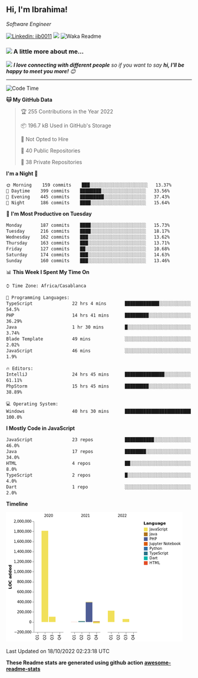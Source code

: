 <h2>Hi, I'm Ibrahima! </h2>
<p><em>Software Engineer 
</em></p>


[![Linkedin: iib0011](https://img.shields.io/badge/-iib0011-blue?style=flat-square&logo=Linkedin&logoColor=white&link=https://www.linkedin.com/in/iib0011/)](https://www.linkedin.com/in/iib0011/)
![](https://visitor-badge.glitch.me/badge?page_id=iib0011)
![Waka Readme](https://github.com/iib0011/iib0011/workflows/Waka%20Readme/badge.svg)


### <img src="https://media.giphy.com/media/VgCDAzcKvsR6OM0uWg/giphy.gif" width="50"> A little more about me...  


<img src="https://media.giphy.com/media/LnQjpWaON8nhr21vNW/giphy.gif" width="60"> <em><b>I love connecting with different people</b> so if you want to say <b>hi, I'll be happy to meet you more!</b> 😊</em>

---
<!--START_SECTION:waka-->
![Code Time](http://img.shields.io/badge/Code%20Time-1%2C242%20hrs%2027%20mins-blue)

**🐱 My GitHub Data** 

> 🏆 255 Contributions in the Year 2022
 > 
> 📦 196.7 kB Used in GitHub's Storage 
 > 
> 🚫 Not Opted to Hire
 > 
> 📜 40 Public Repositories 
 > 
> 🔑 38 Private Repositories  
 > 
**I'm a Night 🦉** 

```text
🌞 Morning    159 commits    ███░░░░░░░░░░░░░░░░░░░░░░   13.37% 
🌆 Daytime    399 commits    ████████░░░░░░░░░░░░░░░░░   33.56% 
🌃 Evening    445 commits    █████████░░░░░░░░░░░░░░░░   37.43% 
🌙 Night      186 commits    ████░░░░░░░░░░░░░░░░░░░░░   15.64%

```
📅 **I'm Most Productive on Tuesday** 

```text
Monday       187 commits    ████░░░░░░░░░░░░░░░░░░░░░   15.73% 
Tuesday      216 commits    ████░░░░░░░░░░░░░░░░░░░░░   18.17% 
Wednesday    162 commits    ███░░░░░░░░░░░░░░░░░░░░░░   13.62% 
Thursday     163 commits    ███░░░░░░░░░░░░░░░░░░░░░░   13.71% 
Friday       127 commits    ██░░░░░░░░░░░░░░░░░░░░░░░   10.68% 
Saturday     174 commits    ███░░░░░░░░░░░░░░░░░░░░░░   14.63% 
Sunday       160 commits    ███░░░░░░░░░░░░░░░░░░░░░░   13.46%

```


📊 **This Week I Spent My Time On** 

```text
⌚︎ Time Zone: Africa/Casablanca

💬 Programming Languages: 
TypeScript               22 hrs 4 mins       █████████████░░░░░░░░░░░░   54.5% 
PHP                      14 hrs 41 mins      █████████░░░░░░░░░░░░░░░░   36.29% 
Java                     1 hr 30 mins        █░░░░░░░░░░░░░░░░░░░░░░░░   3.74% 
Blade Template           49 mins             ░░░░░░░░░░░░░░░░░░░░░░░░░   2.02% 
JavaScript               46 mins             ░░░░░░░░░░░░░░░░░░░░░░░░░   1.9%

🔥 Editors: 
IntelliJ                 24 hrs 45 mins      ███████████████░░░░░░░░░░   61.11% 
PhpStorm                 15 hrs 45 mins      █████████░░░░░░░░░░░░░░░░   38.89%

💻 Operating System: 
Windows                  40 hrs 30 mins      █████████████████████████   100.0%

```

**I Mostly Code in JavaScript** 

```text
JavaScript               23 repos            ███████████░░░░░░░░░░░░░░   46.0% 
Java                     17 repos            ████████░░░░░░░░░░░░░░░░░   34.0% 
HTML                     4 repos             ██░░░░░░░░░░░░░░░░░░░░░░░   8.0% 
TypeScript               2 repos             █░░░░░░░░░░░░░░░░░░░░░░░░   4.0% 
Dart                     1 repo              ░░░░░░░░░░░░░░░░░░░░░░░░░   2.0%

```


**Timeline**

![Chart not found](https://raw.githubusercontent.com/iib0011/iib0011/master/charts/bar_graph.png) 


 Last Updated on 18/10/2022 02:23:18 UTC
<!--END_SECTION:waka-->

**These Readme stats are generated using github action [awesome-readme-stats](https://github.com/iib0011/waka-readme-stats)**
